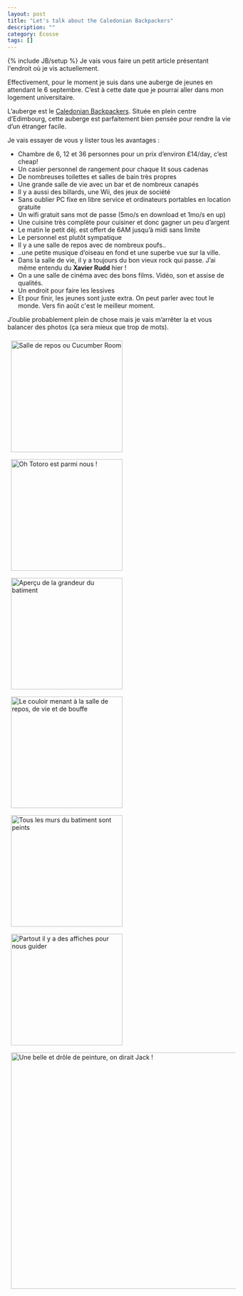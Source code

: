 ```yaml
---
layout: post
title: "Let's talk about the Caledonian Backpackers"
description: ""
category: Ecosse
tags: []
---
```

{% include JB/setup %}
Je vais vous faire un petit article présentant l'endroit où je vis actuellement.

Effectivement, pour le moment je suis dans une auberge de jeunes en attendant le 6 septembre. C’est à cette date que je pourrai aller dans mon logement universitaire.

L’auberge est le [Caledonian Backpackers](http://caledonianbackpackers.com/). Située en plein centre d’Edimbourg, cette auberge est parfaitement bien pensée pour rendre la vie d’un étranger facile.

Je vais essayer de vous y lister tous les avantages :

<!-- break -->

- Chambre de 6, 12 et 36 personnes pour un prix d’environ £14/day, c’est cheap!
- Un casier personnel de rangement pour chaque lit sous cadenas
- De nombreuses toilettes et salles de bain très propres
- Une grande salle de vie avec un bar et de nombreux canapés
- Il y a aussi des billards, une Wii, des jeux de société
- Sans oublier PC fixe en libre service et ordinateurs portables en location gratuite
- Un wifi gratuit sans mot de passe (5mo/s en download et 1mo/s en up)
- Une cuisine très complète pour cuisiner et donc gagner un peu d’argent
- Le matin le petit dèj. est offert de 6AM jusqu’à midi sans limite
- Le personnel est plutôt sympatique
- Il y a une salle de repos avec de nombreux poufs..
- ..une petite musique d’oiseau en fond et une superbe vue sur la ville.
- Dans la salle de vie, il y a toujours du bon vieux rock qui passe. J’ai même entendu du **Xavier Rudd** hier !
- On a une salle de cinéma avec des bons films. Vidéo, son et assise de qualités. 
- Un endroit pour faire les lessives
- Et pour finir, les jeunes sont juste extra. On peut parler avec tout le monde. Vers fin août c'est le meilleur moment.  

J’oublie probablement plein de chose mais je vais m’arrêter la et vous balancer des photos (ça sera mieux que trop de mots).

<img src="{{BASE_PATH}}/data/CaledonianCucumberRoom.jpg" title="Salle de repos ou Cucumber Room" style="display: inline-block; margin: 8px;" width="250px" />
<img src="{{BASE_PATH}}/data/Caledoniantotoro.jpg" title="Oh Totoro est parmi nous !" style="display: inline-block; margin: 8px;" width="250px" />
<img src="{{BASE_PATH}}/data/CaledonianEscalier.jpg" title="Aperçu de la grandeur du batiment" style="display: inline-block; margin: 8px;" width="250px" />
<img src="{{BASE_PATH}}/data/CaledonianCouloir.jpg" title="Le couloir menant à la salle de repos, de vie et de bouffe" style="display: inline-block; margin: 8px;" width="250px" />
<img src="{{BASE_PATH}}/data/CaledonianCouloirJaune.jpg" title="Tous les murs du batiment sont peints" style="display: inline-block; margin: 8px;" width="250px" />
<img src="{{BASE_PATH}}/data/CaledonianCouloirRose.jpg" title="Partout il y a des affiches pour nous guider" style="display: inline-block; margin: 8px;" width="250px" />
<img src="{{BASE_PATH}}/data/CaledonianPeinture.jpg" title="Une belle et drôle de peinture, on dirait Jack !" style="display: inline-block; margin: 8px;" width="530px" />
